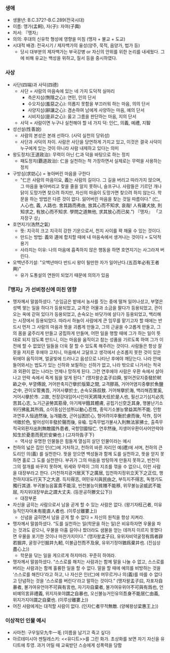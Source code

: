 ### 생애
+ 생몰년: B.C.372?-B.C.289(전국시대)
+ 이름: 맹가(孟軻), 자(子): 자여(子輿)
+ 저서: 『맹자』
+ 의의: 후대의 신유학 형성에 영향을 미침 (맹자 + 불교 + 도교)
+ 시대적 배경: 전국시기 / 제자백가의 융성(양주, 묵적, 음양가, 법가 등)
	+ 당시 대부분의 제자백가는 부국강병 or 자신의 안위를 위한 논리를 내세웠다. 그에 비해 유교는 백성을 위하고, 질서 등을 중시하였다.
### 사상
+ 사단(四端)과 사덕(四德)
	+ 사단 = 사람의 마음속에 있는 네 가지 도덕적 실마리
		+ 측은지심(惻隱之心): 연민, 인의 단서
		+ 수오지심(羞惡之心): 의롭지 못함을 부끄러워 하는 마음, 의의 단서
		+ 사양지심(辭讓之心): 겸손하여 남에게 사양하는 마음, 예의 단서
		+ 시비지심(是非之心): 옳고 그름을 판단하는 마음, 지의 단서
	+ 사덕 = 사람이면 누구나 실천해야 할 네 가지 덕: 인仁, 의義, 예禮, 지智
+ 성선설(性善說)
	+ 사람의 본성은 본래 선하다. (사덕 실천의 당위성)
	+ 사단과 사덕의 차이. 사람은 사단을 당연하게 가지고 있고, 이것은 결국 사덕이 누구에게 있는 것이 아니라 사람 내제하고 있다는 의미
+ 왕도정치(王道政治): 무력이 아닌 仁과 덕을 바탕으로 하는 정치
	+ 패도정치(覇道政治): 仁을 실천하는 척 가장하면서 실제로는 무력을 사용하는 정치
+ 구방심(求妨心) = 놓아버린 마음을 구한다
	+ "仁은 사람의 마음이요, 義는 사람의 길이다. 그 길을 버리고 따라가지 않으며, 그 마음을 놓아버리고 찾을 줄을 알지 못하니, 슬프구나. 사람들은 기르던 개나 닭이 도망가면 찾으려 하지만, 자신의 마음이 도망가면 찾으려 하지 않는다. 학문을 하는 방법은 다른 것이 없다. 잃어버린 마음을 찾는 것일 따름이다." (仁, 人心也, 義, 人路也. 舍其路而弗由, 放其心而不知求, 哀哉! 人有雞犬放, 則知求之, 有放心而不知求. 學問之道無他, 求其放心而已矣.”) 『맹자』 「고자장구 상」
+ 호연지기(浩然之氣)
	+ 뜻: 지극히 크고 지극히 강한 기운으로서, 천지 사이를 꽉 채울 수 있는 것이다.
	+ 만드는 방법: 義와 道에 합치할 때에 내 마음속에서 생겨나는 것이다 = 도덕적 용기
	+ 사라지는 이유: 나의 마음에 흡족하지 않은 행동을 하면 호연지기는 사그라져 버린다.
+ 오백년주기설: "오백년마다 반드시 왕이 될만한 자가 일어난다.(五百年必有王者興)"
	+ 유가 도통설의 연원이 되었기 때문에 의의가 있음
### 『맹자』가 선비정신에 미친 영향
+ 맹자께서 말씀하셨다. “순임금은 밭에서 농사를 짓는 중에 떨쳐 일어나셨고, 부열은 성벽 쌓는 일을 하다가 등용되었고, 교격은 어물과 소금을 팔다가 등용되었고, 관이오는 옥에 갇혀 있다가 등용되었고, 손숙오는 바닷가에 살다가 등용되었고, 백리해는 시장에서 등용되었다. 따라서 하늘이 사람에게 큰 임무를 맡기고자 할 때에는 반드시 먼저 그 사람의 마음과 뜻을 괴롭게 만들고, 그의 근골을 수고롭게 만들고, 그의 몸을 굶주리게 만들고 궁핍하게 만들며, 어떤 일을 행할 때에 그가 하는 일이 뜻대로 되지 않도록 만드니, 이는 마음을 움직이고 참는 성품을 기르도록 하여 그가 이전에 할 수 없었던 일들을 더욱 잘 할 수 있도록 해주려는 것이다. 사람들은 항상 잘못을 저지른 후에야 고치니, 마음에서 고달프고 생각에서 순조롭지 못한 것이 있은 뒤에야 움직이며, 얼굴빛에 드러나고 음성으로 나타난 후에야 깨닫는다. 나라 안에 들어와서는 법도가 있는 신하와 보필하는 신하가 없고, 나라 밖으로 나가서는 적국과 외환이 없는 나라는 언제나 망하게 된다. 그런 연후에야 사람은 우환 속에서 살아나고 안락 속에서 죽게 됨을 알게 된다.” (맹자왈순孟子曰舜, 발어견모지중發於畎畝之中, 부열傅說, 거어판축지간擧於版築之間, 교격膠鬲, 거어어염지중擧於魚鹽之中, 관이오管夷吾, 거어사擧於士, 손숙오孫叔敖. 거어해擧於海, 백리해百里奚, 거어시擧於市. 고故, 천장강대임어시인야天將降大任於是人也, 필선고기심지必先苦其心志, 노기근골勞其筋骨, 아기체부餓其體膚, 공핍기신空乏其身, 행불난기소위行拂亂其所爲, 소이동심인성所以動心忍性, 중익기소불능曾益其所不能. 인항과연후人恒過然後, 능개能改, 곤어심困於心, 형어려이후衡於慮而後, 작作, 징어색徵於色, 발어성이후發於聲而後, 유喩. 입즉무법가불사入則無法家拂士, 출즉무적국외환자出則無敵國外患者, 국항망國恒亡. 연후然後, 지생어우환이사어안락야知生於憂患而死於安樂也.) (고자하告子下)
	+ 역사상 유명한 인물들은 힘들게 열심히 살던 인물이라는 예시
+ 천하의 넓은 집인 인(仁)에 거처하고, 천하의 바른 자리인 예(禮)에 서며, 천하의 큰 도리인 의(義) 를 실천한다. 뜻을 얻으면 백성들과 함께 도를 실천하고, 뜻을 얻지 못하면 홀로 그 도를 실천한다. 부귀가 그의 마음을 방탕하게 만들지 못하고, 빈천이 그의 절개를 바꾸지 못하며, 위세와 무력이 그의 지조를 꺾을 수 없으니, 이런 사람을 대장부라고 한다. (거천하지광거居天下之廣居, 입천하지정위立天下之正位, 행천하지대도行天下之大道. 득지得志, 여민유지與民由之, 부득지不得志, 독행기도獨行其道. 부귀불능음富貴不能淫, 빈천불능이貧賤不能移, 위무불능굴威武不能屈, 차지위대장부此之謂大丈夫. (등문공하滕文公下))
	+ 대장부론
+ 자신을 굽히는 사람으로서 남을 곧게 할 수 있는 사람은 없다. (왕기자枉己者, 미유능직인자야未有能直人者也. (이루상離婁上))
	+ 신념을 굽히면서 남을 곧게 할 수 없다 = 자신의 원칙을 항상 지켜라.
+ 맹자께서 말씀하셨다. “도를 실천하는 일(학문을 하는 일)은 비유하자면 우물을 파는 것과도 같으니, 우물을 아홉 길이나 팠더라도 샘물을 얻는 데까지 이르지 못했다면 우물을 포기한 것이나 마찬가지이다.” (맹자왈孟子曰, 유위자비약굴정有爲者辟若掘井, 굴정구인掘井九軔, 이불급천而不及泉, 유위기정야猶爲棄井也. (진심상盡心上))
	+ 학문을 닦는 일을 게으르게 하지마라. 꾸준히 하여라.
+ 맹자께서 말씀하셨다. “스스로를 해치는 사람과는 함께 말을 나눌 수 없고, 스스로를 버리는 사람과는 함께 훌륭한 일을 할 수 없다. 말을 할 때에 예의를 비방하는 것을 ‘스스로를 해친다’라고 하고, 나 자신은 인(仁)에 머무르거나 의(義)를 따를 수 없다고 단념하는 것을 ‘스스로를 버린다’라고 말하는 것이다.” (맹자왈孟子曰, 자포자自暴者, 불가여유언야不可與有言也, 자기자自棄者, 불가여유위야不可與有爲也, 언비예의言非禮義, 위지자포야謂之自暴也, 오신불능거인유의吾身不能居仁由義, 위지가지야謂之自棄也. (이루상離婁上))
+ 어진 사람에게는 대적할 사람이 없다. (인자仁者무적無敵. (양혜왕상梁惠王上))
### 이상적인 인물 예시
+ 사마천: 구우일모九牛一毛 (이름을 남기고 죽고 싶다)
+ 아르테미시아 젠틸레스키: \<\<유디트\>\>를 그린 화가. 초상화를 보면 자기 자신을 유디트에 투영. 과거 어릴 때 교육받던 스승에게 성폭력을 당함
